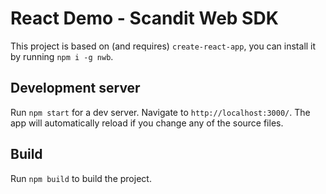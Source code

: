 # React Demo - Scandit Web SDK

This project is based on (and requires) `create-react-app`, you can install it by running `npm i -g nwb`.

## Development server

Run `npm start` for a dev server. Navigate to `http://localhost:3000/`. The app will automatically reload if you change any of the source files.

## Build

Run `npm build` to build the project.

